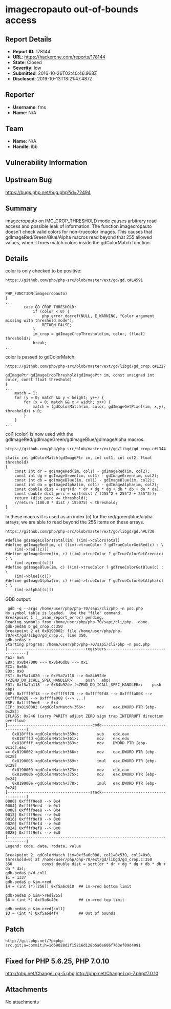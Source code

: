 # imagecropauto out-of-bounds access

## Report Details
- **Report ID**: 178144
- **URL**: https://hackerone.com/reports/178144
- **State**: Closed
- **Severity**: low
- **Submitted**: 2016-10-26T02:40:46.968Z
- **Disclosed**: 2019-10-13T18:21:47.487Z

## Reporter
- **Username**: fms
- **Name**: N/A

## Team
- **Name**: N/A
- **Handle**: ibb

## Vulnerability Information

Upstream Bug
---
https://bugs.php.net/bug.php?id=72494


Summary
---
imagecropauto on IMG_CROP_THRESHOLD mode causes arbitrary read access and possible leak of information. The function imagecropauto doesn't check valid colors for non-truecolor images. This causes that gdImageRed/Green/Blue/Alpha macros read beyond that 255 allowed values, when it troes match colors inside the gdColorMatch function.

Details
---
color is only checked to be positive:

```
https://github.com/php/php-src/blob/master/ext/gd/gd.c#L4591


PHP_FUNCTION(imagecropauto)
{
...
		case GD_CROP_THRESHOLD:
			if (color < 0) {
				php_error_docref(NULL, E_WARNING, "Color argument missing with threshold mode");
				RETURN_FALSE;
			}
			im_crop = gdImageCropThreshold(im, color, (float) threshold);
			break;
...
```

color is passed to gdColorMatch:

```
https://github.com/php/php-src/blob/master/ext/gd/libgd/gd_crop.c#L227

gdImagePtr gdImageCropThreshold(gdImagePtr im, const unsigned int color, const float threshold)
{
...
	match = 1;
	for (y = 0; match && y < height; y++) {
		for (x = 0; match && x < width; x++) {
			match = (gdColorMatch(im, color, gdImageGetPixel(im, x,y), threshold)) > 0;
		}
	}
...
```

col1 (color) is now used with the gdImageRed/gdImageGreen/gdImageBlue/gdImageAlpha macros.


```
https://github.com/php/php-src/blob/master/ext/gd/libgd/gd_crop.c#L344

static int gdColorMatch(gdImagePtr im, int col1, int col2, float threshold)
{
	const int dr = gdImageRed(im, col1) - gdImageRed(im, col2);
	const int dg = gdImageGreen(im, col1) - gdImageGreen(im, col2);
	const int db = gdImageBlue(im, col1) - gdImageBlue(im, col2);
	const int da = gdImageAlpha(im, col1) - gdImageAlpha(im, col2);
	const double dist = sqrt(dr * dr + dg * dg + db * db + da * da);
	const double dist_perc = sqrt(dist / (255^2 + 255^2 + 255^2));
	return (dist_perc <= threshold);
	//return (100.0 * dist / 195075) < threshold;
}
```

In these macros it is used as an index (c) for the red/green/blue/alpha arrays, we are able to read beyond the 255 items on these arrays.

```
https://github.com/php/php-src/blob/master/ext/gd/libgd/gd.h#L730

#define gdImageColorsTotal(im) ((im)->colorsTotal)
#define gdImageRed(im, c) ((im)->trueColor ? gdTrueColorGetRed(c) : \
	(im)->red[(c)])
#define gdImageGreen(im, c) ((im)->trueColor ? gdTrueColorGetGreen(c) : \
	(im)->green[(c)])
#define gdImageBlue(im, c) ((im)->trueColor ? gdTrueColorGetBlue(c) : \
	(im)->blue[(c)])
#define gdImageAlpha(im, c) ((im)->trueColor ? gdTrueColorGetAlpha(c) : \
	(im)->alpha[(c)])
```

GDB output:
```
 gdb -q --args /home/user/php/php-70/sapi/cli/php -n poc.php
No symbol table is loaded.  Use the "file" command.
Breakpoint 1 (__asan_report_error) pending.
Reading symbols from /home/user/php/php-70/sapi/cli/php...done.
gdb-peda$ b gd_crop.c:350
Breakpoint 2 at 0x8190002: file /home/user/php/php-70/ext/gd/libgd/gd_crop.c, line 350.
gdb-peda$ r
Starting program: /home/user/php/php-70/sapi/cli/php -n poc.php
[----------------------------------registers-----------------------------------]
EAX: 0x0
EBX: 0x8b47000 --> 0x8b46db8 --> 0x1
ECX: 0x60c
EDX: 0x0
ESI: 0xf5a14020 --> 0xf5a7a118 --> 0x84b92de (<ZEND_DO_ICALL_SPEC_HANDLER>:     push   ebp)
EDI: 0xf5a7a118 --> 0x84b92de (<ZEND_DO_ICALL_SPEC_HANDLER>:    push   ebp)
EBP: 0xffff9f18 --> 0xffff9f78 --> 0xffff9fd8 --> 0xffffa008 --> 0xffffa028 --> 0xffffa068 (--> ...)
ESP: 0xffff9ee0 --> 0x4
EIP: 0x8190002 (<gdColorMatch+366>:     mov    eax,DWORD PTR [ebp-0x28])
EFLAGS: 0x246 (carry PARITY adjust ZERO sign trap INTERRUPT direction overflow)
[-------------------------------------code-------------------------------------]
   0x818fffb <gdColorMatch+359>:        sub    edx,eax
   0x818fffd <gdColorMatch+361>:        mov    eax,edx
   0x818ffff <gdColorMatch+363>:        mov    DWORD PTR [ebp-0x1c],eax
=> 0x8190002 <gdColorMatch+366>:        mov    eax,DWORD PTR [ebp-0x28]
   0x8190005 <gdColorMatch+369>:        imul   eax,DWORD PTR [ebp-0x28]
   0x8190009 <gdColorMatch+373>:        mov    edx,eax
   0x819000b <gdColorMatch+375>:        mov    eax,DWORD PTR [ebp-0x24]
   0x819000e <gdColorMatch+378>:        imul   eax,DWORD PTR [ebp-0x24]
[------------------------------------stack-------------------------------------]
0000| 0xffff9ee0 --> 0x4
0004| 0xffff9ee4 --> 0x1
0008| 0xffff9ee8 --> 0x4
0012| 0xffff9eec --> 0x0
0016| 0xffff9ef0 --> 0x0
0020| 0xffff9ef4 --> 0x0
0024| 0xffff9ef8 --> 0x0
0028| 0xffff9efc --> 0x0
[------------------------------------------------------------------------------]
Legend: code, data, rodata, value

Breakpoint 2, gdColorMatch (im=0xf5a6c000, col1=0x539, col2=0x0, threshold=0) at /home/user/php/php-70/ext/gd/libgd/gd_crop.c:350
350             const double dist = sqrt(dr * dr + dg * dg + db * db + da * da);
gdb-peda$ p/d col1
$1 = 1337
gdb-peda$ p &im->red
$4 = (int (*)[256]) 0xf5a6c010  ## im->red bottom limit

gdb-peda$ p &im->red[255]
$6 = (int *) 0xf5a6c40c         ## im->red top limit
       
gdb-peda$ p &im->red[col1]
$3 = (int *) 0xf5a6d4f4         ## Out of bounds

```

Patch
--
```
http://git.php.net/?p=php-src.git;a=commit;h=1d69028d2f15216d128b5a6e606f763ef09d4991
```

Fixed for PHP 5.6.25, PHP 7.0.10
--
http://php.net/ChangeLog-5.php
http://php.net/ChangeLog-7.php#7.0.10


## Attachments
No attachments
